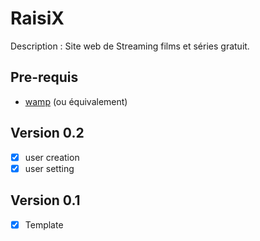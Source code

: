 # RaisiX

Description : Site web de Streaming films et séries gratuit.

## Pre-requis
 - [wamp](http://www.wampserver.com/) (ou équivalement)

## Version 0.2

 - [x] user creation
 - [x] user setting

## Version 0.1

 - [x] Template
